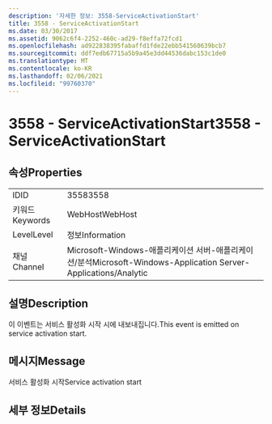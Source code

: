 ```yaml
---
description: '자세한 정보: 3558-ServiceActivationStart'
title: 3558 - ServiceActivationStart
ms.date: 03/30/2017
ms.assetid: 9062c6f4-2252-460c-ad29-f8effa72fcd1
ms.openlocfilehash: ad922838395fabaffd1fde22ebb541560639bcb7
ms.sourcegitcommit: ddf7edb67715a5b9a45e3dd44536dabc153c1de0
ms.translationtype: MT
ms.contentlocale: ko-KR
ms.lasthandoff: 02/06/2021
ms.locfileid: "99760370"
---
```

# <a name="3558---serviceactivationstart"></a><span data-ttu-id="cd242-103">3558 - ServiceActivationStart</span><span class="sxs-lookup"><span data-stu-id="cd242-103">3558 - ServiceActivationStart</span></span>

## <a name="properties"></a><span data-ttu-id="cd242-104">속성</span><span class="sxs-lookup"><span data-stu-id="cd242-104">Properties</span></span>  
  
|||  
|-|-|  
|<span data-ttu-id="cd242-105">ID</span><span class="sxs-lookup"><span data-stu-id="cd242-105">ID</span></span>|<span data-ttu-id="cd242-106">3558</span><span class="sxs-lookup"><span data-stu-id="cd242-106">3558</span></span>|  
|<span data-ttu-id="cd242-107">키워드</span><span class="sxs-lookup"><span data-stu-id="cd242-107">Keywords</span></span>|<span data-ttu-id="cd242-108">WebHost</span><span class="sxs-lookup"><span data-stu-id="cd242-108">WebHost</span></span>|  
|<span data-ttu-id="cd242-109">Level</span><span class="sxs-lookup"><span data-stu-id="cd242-109">Level</span></span>|<span data-ttu-id="cd242-110">정보</span><span class="sxs-lookup"><span data-stu-id="cd242-110">Information</span></span>|  
|<span data-ttu-id="cd242-111">채널</span><span class="sxs-lookup"><span data-stu-id="cd242-111">Channel</span></span>|<span data-ttu-id="cd242-112">Microsoft-Windows-애플리케이션 서버-애플리케이션/분석</span><span class="sxs-lookup"><span data-stu-id="cd242-112">Microsoft-Windows-Application Server-Applications/Analytic</span></span>|  
  
## <a name="description"></a><span data-ttu-id="cd242-113">설명</span><span class="sxs-lookup"><span data-stu-id="cd242-113">Description</span></span>  

 <span data-ttu-id="cd242-114">이 이벤트는 서비스 활성화 시작 시에 내보내집니다.</span><span class="sxs-lookup"><span data-stu-id="cd242-114">This event is emitted on service activation start.</span></span>  
  
## <a name="message"></a><span data-ttu-id="cd242-115">메시지</span><span class="sxs-lookup"><span data-stu-id="cd242-115">Message</span></span>  

 <span data-ttu-id="cd242-116">서비스 활성화 시작</span><span class="sxs-lookup"><span data-stu-id="cd242-116">Service activation start</span></span>  
  
## <a name="details"></a><span data-ttu-id="cd242-117">세부 정보</span><span class="sxs-lookup"><span data-stu-id="cd242-117">Details</span></span>
